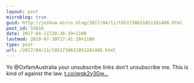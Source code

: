 ```yaml
---
layout: post
microblog: true
guid: http://joshua.micro.blog/2017/04/11/t851730621051281408.html
post_id: 33616
date: 2017-04-11T20:36:19+1100
lastmod: 2019-07-30T17:41:18+1100
type: post
url: /2017/04/11/t851730621051281408.html
---
```

Yo @OxfamAustralia your unsubscribe links don't unsubscribe me. This is kind of against the law. [t.co/qrqk2y3Gw...](https://t.co/qrqk2y3Gwo)

